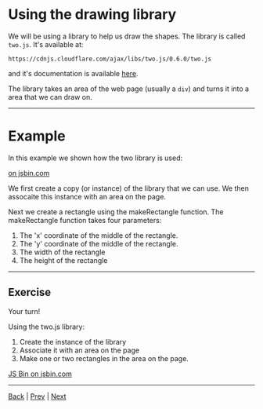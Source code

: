 # Using the drawing library #

We will be using a library to help us draw the shapes.
The library is called `two.js`.
It's available at:

`https://cdnjs.cloudflare.com/ajax/libs/two.js/0.6.0/two.js`

and it's documentation is available [here](https://two.js.org/).

The library takes an area of the web page (usually a `div`) and turns it into a area that we can draw on.

---

# Example #

In this example we shown how the two library is used:

<a class="jsbin-embed" href="http://jsbin.com/xemijib/2/embed?html,output"> on jsbin.com</a>

We first create a copy (or instance) of the library that we can use. 
We then assocaite this instance with an area on the page.

Next we create a rectangle using the makeRectangle function.
The makeRectangle function takes four parameters:

1. The 'x' coordinate of the middle of the rectangle.
1. The 'y' coordinate of the middle of the rectangle.
1. The width of the rectangle
1. The height of the rectangle

---

## Exercise

Your turn!

Using the two.js library:

1. Create the instance of the library
1. Associate it with an area on the page
1. Make one or two rectangles in the area on the page.

<a class="jsbin-embed" href="http://jsbin.com/mecinib/3/embed?html,output">JS Bin on jsbin.com</a>

---

[Back](.)  | [Prev](forms) | [Next](refactoring)
